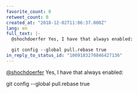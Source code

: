 ```yaml
---
favorite_count: 0
retweet_count: 0
created_at: "2018-12-02T11:06:37.000Z"
lang: en
full_text: |-
  @shochdoerfer Yes, I have that always enabled: 

  git config --global pull.rebase true
in_reply_to_status_id: "1069183270846427136"
---
```


[@shochdoerfer](https://twitter.com/shochdoerfer) Yes, I have that always
enabled:

git config --global pull.rebase true
